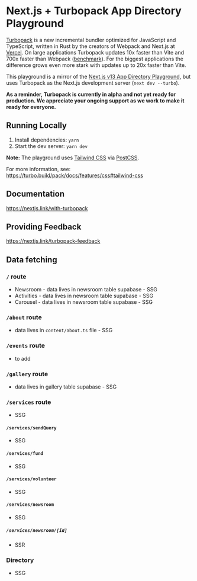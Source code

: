 # Next.js + Turbopack App Directory Playground

[Turbopack](https://turbo.build/pack) is a new incremental bundler optimized for JavaScript and TypeScript, written in Rust by the creators of Webpack and Next.js at [Vercel](https://vercel.com). On large applications Turbopack updates 10x faster than Vite and 700x faster than Webpack ([benchmark](https://turbo.build/pack/docs/benchmarks)). For the biggest applications the difference grows even more stark with updates up to 20x faster than Vite.

This playground is a mirror of the [Next.js v13 App Directory Playground](https://github.com/vercel/app-playground), but uses Turbopack as the Next.js development server (`next dev --turbo`).

**As a reminder, Turbopack is currently in alpha and not yet ready for production. We appreciate your ongoing support as we work to make it ready for everyone.**

## Running Locally

1. Install dependencies: `yarn`
1. Start the dev server: `yarn dev`

**Note:** The playground uses [Tailwind CSS](https://tailwindcss.com) via [PostCSS](https://turbo.build/pack/docs/features/css#postcss).

For more information, see: https://turbo.build/pack/docs/features/css#tailwind-css

## Documentation

https://nextjs.link/with-turbopack

## Providing Feedback

https://nextjs.link/turbopack-feedback

## Data fetching

### `/` route

- Newsroom - data lives in newsroom table supabase - SSG
- Activities - data lives in newsroom table supabase - SSG
- Carousel - data lives in newsroom table supabase - SSG

### `/about` route

- data lives in `content/about.ts` file - SSG

### `/events` route

- to add

### `/gallery` route

- data lives in gallery table supabase - SSG

### `/services` route

- SSG

#### `/services/sendQuery`

- SSG

#### `/services/fund`

- SSG

#### `/services/volunteer`

- SSG

#### `/services/newsroom`

- SSG

##### `/services/newsroom/[id]`

- SSR

### Directory

- SSG
